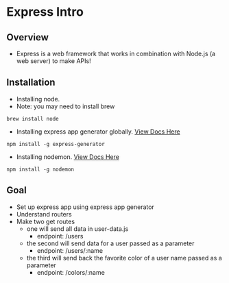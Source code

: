 # Express Intro

## Overview
- Express is a web framework that works in combination with Node.js (a web server) to make APIs!

## Installation
- Installing node. 
- Note: you may need to install brew
```
brew install node
```
- Installing express app generator globally. [View Docs Here](https://expressjs.com/en/starter/generator.html)
```
npm install -g express-generator
```
- Installing nodemon. [View Docs Here](https://www.npmjs.com/package/nodemon)
```
npm install -g nodemon
```

## Goal
- Set up express app using express app generator
- Understand routers
- Make two get routes 
    - one will send all data in user-data.js
        - endpoint: /users
    - the second will send data for a user passed as a parameter
        - endpoint: /users/:name
    - the third will send back the favorite color of a user name passed as a parameter
        - endpoint: /colors/:name

